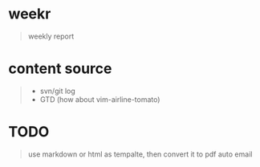weekr
=====

> weekly report

content source
==============
> * svn/git log
> * GTD (how about vim-airline-tomato)

TODO
===============
> use markdown or html as tempalte, then convert it to pdf
> auto email
